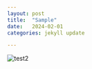 ```yaml
---
layout: post
title:  "Sample"
date:   2024-02-01
categories: jekyll update

---
```


![test2](assets/test2.png)